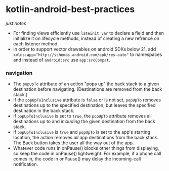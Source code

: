 # kotlin-android-best-practices
*just notes*

 - For finding views efficiently use `lateinit var` to declare a field and then initialize it on lifecycle methods, instead of creating a new refrence on each listener method.
- In order to support vector drawables on android SDKs below 21, add `
xmlns:app="http://schemas.android.com/apk/res-auto"`  to namespaces and instead of `android:src` use `
app:srcCompat
`.
### navigation
-   The  `popUpTo`  attribute of an action "pops up" the back stack to a given destination before navigating. (Destinations are removed from the back stack.)
-   If the  `popUpToInclusive`  attribute is  `false`  or is not set,  `popUpTo`  removes destinations up to the specified destination, but leaves the specified destination in the back stack.
-   If  `popUpToInclusive`  is set to  `true`, the  `popUpTo`  attribute removes all destinations up to and  _including_  the given destination from the back stack.
-   If  `popUpToInclusive`  is  `true`  and  `popUpTo`  is set to the app's starting location, the action removes  _all_  app destinations from the back stack. The Back button takes the user all the way out of the app.
-   Whatever code runs in onPause() blocks other things from displaying, so keep the code in onPause() lightweight. For example, if a phone call comes in, the code in onPause() may delay the incoming-call notification.
